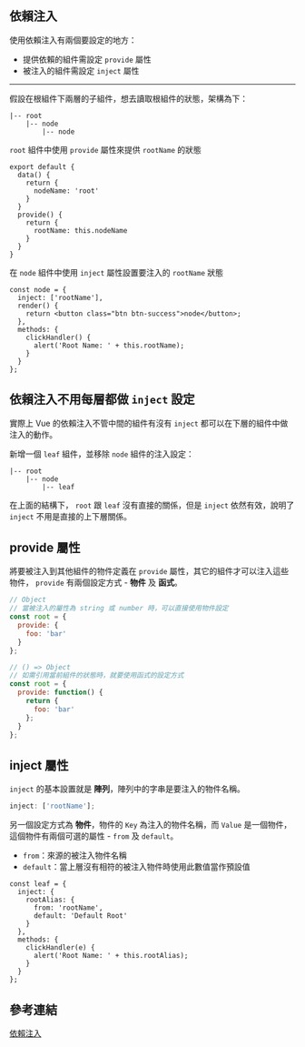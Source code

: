 ## 依賴注入

使用依賴注入有兩個要設定的地方：

- 提供依賴的組件需設定 `provide` 屬性
- 被注入的組件需設定 `inject` 屬性

---

假設在根組件下兩層的子組件，想去讀取根組件的狀態，架構為下：

```
|-- root
    |-- node
        |-- node
```

`root` 組件中使用 `provide` 屬性來提供 `rootName` 的狀態

```js{7,8,9,10,11}
export default {
  data() {
    return {
      nodeName: 'root'
    }
  }
  provide() {
    return {
      rootName: this.nodeName
    }
  }
}
```

在 `node` 組件中使用 `inject` 屬性設置要注入的 `rootName` 狀態

```js{2}
const node = {
  inject: ['rootName'],
  render() {
    return <button class="btn btn-success">node</button>;
  },
  methods: {
    clickHandler() {
      alert('Root Name: ' + this.rootName);
    }
  }
};
```

<TryBox>
  <component-inject-Basic />
</TryBox>

## 依賴注入不用每層都做 `inject` 設定

實際上 Vue 的依賴注入不管中間的組件有沒有 `inject` 都可以在下層的組件中做注入的動作。

新增一個 `leaf` 組件，並移除 `node` 組件的注入設定：

```
|-- root
    |-- node
        |-- leaf
```

<TryBox>
  <component-inject-InjectNoEveryLayer />
</TryBox>

在上面的結構下， `root` 跟 `leaf` 沒有直接的關係，但是 `inject` 依然有效，說明了 `inject` 不用是直接的上下層關係。

## provide 屬性

將要被注入到其他組件的物件定義在 `provide` 屬性，其它的組件才可以注入這些物件， `provide` 有兩個設定方式 - **物件** 及 **函式**。

```js
// Object
// 當被注入的屬性為 string 或 number 時，可以直接使用物件設定
const root = {
  provide: {
    foo: 'bar'
  }
};

// () => Object
// 如需引用當前組件的狀態時，就要使用函式的設定方式
const root = {
  provide: function() {
    return {
      foo: 'bar'
    };
  }
};
```

## inject 屬性

`inject` 的基本設置就是 **陣列**，陣列中的字串是要注入的物件名稱。

```js
inject: ['rootName'];
```

另一個設定方式為 **物件**，物件的 `Key` 為注入的物件名稱，而 `Value` 是一個物件，這個物件有兩個可選的屬性 - `from` 及 `default`。

- `from`：來源的被注入物件名稱
- `default`：當上層沒有相符的被注入物件時使用此數值當作預設值

```js{3,4,5,6,10}
const leaf = {
  inject: {
    rootAlias: {
      from: 'rootName',
      default: 'Default Root'
    }
  },
  methods: {
    clickHandler(e) {
      alert('Root Name: ' + this.rootAlias);
    }
  }
};
```

## 參考連結

[依賴注入](https://ithelp.ithome.com.tw/articles/10210583)
